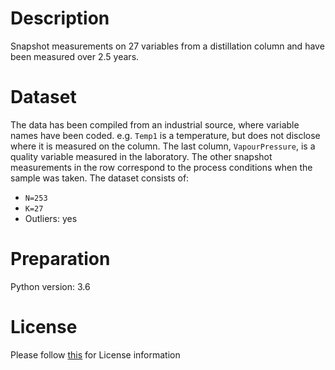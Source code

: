 # Description
Snapshot measurements on 27 variables from a distillation column and have been measured over 2.5 years.

# Dataset
The data has been compiled from an industrial source, where variable names have been coded. e.g. `Temp1` is a temperature, but does not disclose where it is measured on the column. The last column, `VapourPressure`, is a quality variable measured in the laboratory. The other snapshot measurements in the row correspond to the process conditions when the sample was taken. The dataset consists of:

- `N=253` 
- `K=27`
- Outliers: yes

# Preparation
Python version: 3.6 

# License
Please follow [this]("https://creativecommons.org/licenses/by-sa/4.0/") for License information